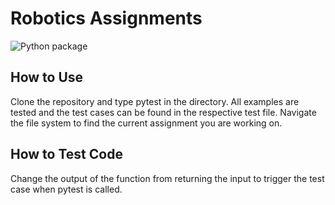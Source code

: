 # Robotics Assignments

![Python package](https://github.com/ryanchaiyakul/robotics_assignments/workflows/Python%20package/badge.svg)

## How to Use

Clone the repository and type pytest in the directory. All examples are tested and the test cases can be found in the respective test file. Navigate the file system to find the current assignment you are working on.

## How to Test Code

Change the output of the function from returning the input to trigger the test case when pytest is called.
